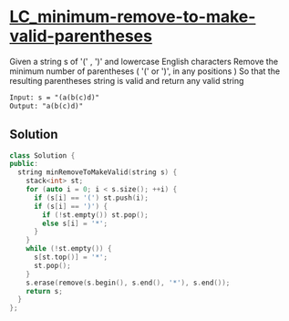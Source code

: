 # [LC_minimum-remove-to-make-valid-parentheses](https://leetcode.com/problems/minimum-remove-to-make-valid-parentheses)

Given a string s of '(' , ')' and lowercase English characters
Remove the minimum number of parentheses ( '(' or ')', in any positions )
So that the resulting parentheses string is valid and return any valid string

```txt
Input: s = "(a(b(c)d)"
Output: "a(b(c)d)"
```

## Solution

```cpp
class Solution {
public:
  string minRemoveToMakeValid(string s) {
    stack<int> st;
    for (auto i = 0; i < s.size(); ++i) {
      if (s[i] == '(') st.push(i);
      if (s[i] == ')') {
        if (!st.empty()) st.pop();
        else s[i] = '*';
      }
    }
    while (!st.empty()) {
      s[st.top()] = '*';
      st.pop();
    }
    s.erase(remove(s.begin(), s.end(), '*'), s.end());
    return s;
  }
};
```
